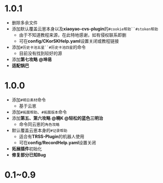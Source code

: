 # 1.0.1
* 删除多余文件
* 添加默认覆盖云崽本身以及**xiaoyao-cvs-plugin**的`#cookie帮助``#stoken帮助`
  * 由于不知道教程来源，在此特地感谢，如有侵权联系即删
  * 可在**config/CKorSKHelp.yaml**设置关闭或教程链接
* 添加`#历史卡池五星``#历史卡池四星`的命令
  * 目前没有找到较好的源
* 添加**第七攻略** **@坤易**
* **适配锅巴**

# 1.0.0
* 添加`#明日素材`命令
  * 基于云崽
* 添加`#拓展帮助`、`#拓展版本`命令
* 添加**第五、第六攻略** **@曉K @轻松的蓝色三明治**
  * 命令同云崽的`角色攻略`
* 默认覆盖云崽本身的`#记录帮助`
  * 适合有**TRSS-Plugin**的机器人使用
  * 可在**config/RecordHelp.yaml**设置关闭
* **拓展插件**初始化
* **修复部分已知Bug**

# 0.1~0.9
